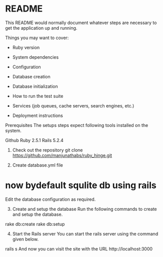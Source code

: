 # README

This README would normally document whatever steps are necessary to get the
application up and running.

Things you may want to cover:

* Ruby version

* System dependencies

* Configuration

* Database creation

* Database initialization

* How to run the test suite

* Services (job queues, cache servers, search engines, etc.)

* Deployment instructions





Prerequisites
The setups steps expect following tools installed on the system.

Github
Ruby 2.5.1
Rails 5.2.4


1. Check out the repository
git clone https://github.com/manjunathabs/ruby_hinge.git


2. Create database.yml file
 
 # now bydefault squlite db using rails

Edit the database configuration as required.


3. Create and setup the database
Run the following commands to create and setup the database.

 rake db:create
 rake db:setup

 4. Start the Rails server
You can start the rails server using the command given below.

rails s
And now you can visit the site with the URL http://localhost:3000
